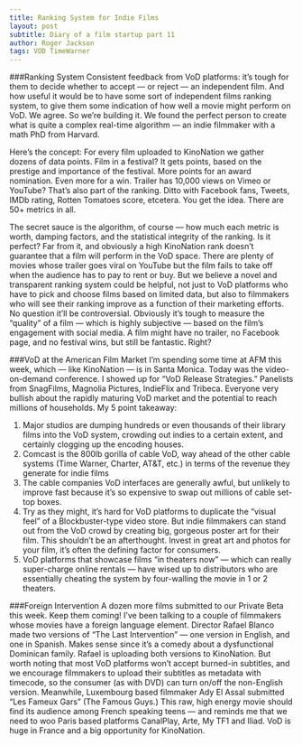 ```yaml
---
title: Ranking System for Indie Films
layout: post
subtitle: Diary of a film startup part 11
author: Roger Jackson
tags: VOD TimeWarner
---
```


###Ranking System
Consistent feedback from VoD platforms: it’s tough for them to decide whether to accept — or reject — an independent film. And how useful it would be to have some sort of independent films ranking system, to give them some indication of how well a movie might perform on VoD. We agree. So we’re building it. We found the perfect person to create what is quite a complex real-time algorithm — an indie filmmaker with a math PhD from Harvard.

Here’s the concept: For every film uploaded to KinoNation we gather dozens of data points. Film in a festival? It gets points, based on the prestige and importance of the festival. More points for an award nomination. Even more for a win. Trailer has 10,000 views on Vimeo or YouTube? That’s also part of the ranking. Ditto with Facebook fans, Tweets, IMDb rating, Rotten Tomatoes score, etcetera. You get the idea. There are 50+ metrics in all.

The secret sauce is the algorithm, of course — how much each metric is worth, damping factors, and the statistical integrity of the ranking. Is it perfect? Far from it, and obviously a high KinoNation rank doesn’t guarantee that a film will perform in the VoD space. There are plenty of movies whose trailer goes viral on YouTube but the film fails to take off when the audience has to pay to rent or buy. But we believe a novel and transparent ranking system could be helpful, not just to VoD platforms who have to pick and choose films based on limited data, but also to filmmakers who will see their ranking improve as a function of their marketing efforts. No question it’ll be controversial. Obviously it’s tough to measure the “quality” of a film — which is highly subjective — based on the film’s engagement with social media. A film might have no trailer, no Facebook page, and no festival wins, but still be fantastic. Right?

###VoD at the American Film Market
I’m spending some time at AFM this week, which — like KinoNation — is in Santa Monica. Today was the video-on-demand conference. I showed up for “VoD Release Strategies.” Panelists from SnagFilms, Magnolia Pictures, IndieFlix and Tribeca. Everyone very bullish about the rapidly maturing VoD market and the potential to reach millions of households. My 5 point takeaway:

1. Major studios are dumping hundreds or even thousands of their library films into the VoD system, crowding out indies to a certain extent, and certainly clogging up the encoding houses.
2. Comcast is the 800lb gorilla of cable VoD, way ahead of the other cable systems (Time Warner, Charter, AT&T, etc.) in terms of the revenue they generate for indie films
3. The cable companies VoD interfaces are generally awful, but unlikely to improve fast because it’s so expensive to swap out millions of cable set-top boxes.
4. Try as they might, it’s hard for VoD platforms to duplicate the “visual feel” of a Blockbuster-type video store. But indie filmmakers can stand out from the VoD crowd by creating big, gorgeous poster art for their film. This shouldn’t be an afterthought. Invest in great art and photos for your film, it’s often the defining factor for consumers.
5. VoD platforms that showcase films “in theaters now” — which can really super-charge online rentals — have wised up to distributors who are essentially cheating the system by four-walling the movie in 1 or 2 theaters.

###Foreign Intervention
A dozen more films submitted to our Private Beta this week. Keep them coming! I’ve been talking to a couple of filmmakers whose movies have a foreign language element. Director Rafael Blanco made two versions of “The Last Intervention” — one version in English, and one in Spanish. Makes sense since it’s a comedy about a dysfunctional Dominican family. Rafael is uploading both versions to KinoNation. But worth noting that most VoD platforms won’t accept burned-in subtitles, and we encourage filmmakers to upload their subtitles as metadata with timecode, so the consumer (as with DVD) can turn on/off the non-English version. Meanwhile, Luxembourg based filmmaker Ady El Assal submitted “Les Fameux Gars” (The Famous Guys.) This raw, high energy movie should find its audience among French speaking teens — and reminds me that we need to woo Paris based platforms CanalPlay, Arte, My TF1 and Iliad. VoD is huge in France and a big opportunity for KinoNation.
